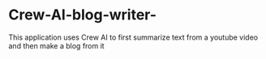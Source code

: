 # Crew-AI-blog-writer-
This application uses Crew AI to first summarize text from a youtube video and then make a blog from it 
